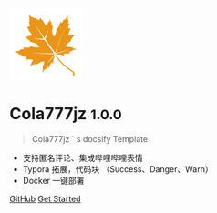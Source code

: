 ![logo](static/icon/icon.svg)

# Cola777jz <small>1.0.0</small>

> Cola777jz ` s docsify Template

- 支持匿名评论、集成哔哩哔哩表情
- Typora 拓展，代码块 （Success、Danger、Warn）
- Docker 一键部署

[GitHub](https://gitee.com/cola777jz)
[Get Started](#Cola777jz)
